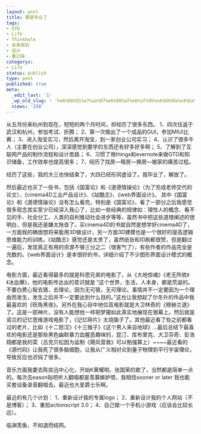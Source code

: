```yaml
---
layout: post
title: 算是毕业了
tags:
- GTD
- Life
- Thinkhole
- 未来规划
- 设计
- 重口味
categorys:
- Life
status: publish
type: post
published: true
meta:
  _edit_last: '1'
  _wp_old_slug: ! '%e6%88%91%e7%ae%97%e6%98%af%e6%af%95%e4%b8%9a%e4%ba%86'
  views: '258'
---
```

从五月份来杭州到现在，短短的两个月时间，却经历了很多东西。
1、四次往返于武汉和杭州，参加考试、折腾；
2、第一次做出了一个成品的GUI，参加MIUI比赛；
3、进入淘宝实习，然后离开淘宝，到一家创业公司实习；
4、认识了很多牛人（主要在创业公司），深深感觉到要学的东西还有好多好多啊；
5、了解到了互联网产品的制作流程和设计思路；
6、习惯了用things和evernote来做GTD和知识储备，工作效率也提高很多；
7、经历了找房—租房—换房—搬家的痛苦过程。

经历了这些，我的大三也快结束了，大四已经形同虚设了。我毕业了，解放了。
<!--more-->
然后最近也买了一些书，包括《国富论》和《道德情操论》（为了完成老师交代的论文）、《cinema4D工业产品设计》、《站酷志》、《web界面设计》。 其中《国富论》和《道德情操论》没有怎么看完，特别是《国富论》，看了一部分之后我感觉很多观念其实至少已经深入我心了，比如一些经典的规律如：理性人的概念、看不见的手、社会分工、人类的自利推动社会进步等等，虽然书中把这些道理阐述的很明白，但是我还是嫌太拖沓了。买cinema4D的书就自然是想学好cinema4D了，一方面我的确很想将来能用3D做设计，另一方面3D建模也是一个很好的提高逻辑思维能力的训练。《站酷志》感觉还是太贵了，虽然纸张和印刷都很赞，但是翻过一遍后，发现真正有用的资源不够三分之二（很客气了），有些作者的作品完全是充数的。《web界面设计》是本很好的书，详细介绍了不少图形界面设计模式的概念。

电影方面，最近看得最多的就是科恩兄弟的电影了，从《大地惊魂》《老无所依》《冰血爆》，他的电影传达出的意识就是 “这个世界，生活，人本身，都是荒诞的。不要白费心智去猜，去理论，因为无可猜，无可理论。事情并不一定要因为一个理由而发生，发生之后并不一定要达到什么目的。”这也让我想起了尔冬升的作品中我最喜欢的《旺角黑夜》。另外在我心目中地位高电影就是大卫林奇的《穆赫兰道》了。这是一部神片，没有人能想他一样把梦魇如此真实地展现在银幕上。然后就是诺兰的记忆思维游戏电影了，《记忆碎片》太烧脑子了。其他最近看了些之前都看过的老片，比如《十二怒汉》《十三猴子》《这个男人来自地球》…最后总结下最喜欢的电影还是那些黑色幽默暴力血腥恶趣味的，昆汀、库布里克、大卫芬奇、彭浩翔都是我的菜（吕克贝松因为监制《飓风营救》可以勉强算上）~~~~最近看的《源代码》让我死了很多脑细胞，让我从广义相对论到量子物理到平行宇宙理论，导致反应也迟钝了很多。

音乐方面我要去陈奕迅中心化，开始K黄耀明、张国荣的歌了，当然都是简单一点的。每次去eason贴吧听人翻唱都是羡慕嫉妒恨，我相信sooner or later 我也能买套设备录音翻唱去。最近也大爱爵士乐啊。

最近的有几个计划：
1、重新设计我的专属logo；
2、重新设计我的个人网站（不是博客）；
3、重拾actionscript 3.0；
4、自己做一个手机小游戏（应该会比较长远）。

临渊羡鱼，不如退而结网。
